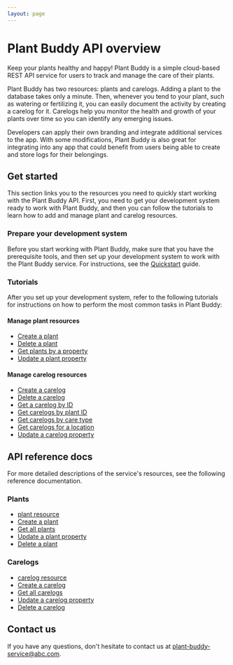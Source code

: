 ```yaml
---
layout: page
---
```


# Plant Buddy API overview

Keep your plants healthy and happy! Plant Buddy is a simple cloud-based REST API service for users to track and manage the care of their plants.

Plant Buddy has two resources: plants and carelogs. Adding a plant to the database takes only a minute. Then, whenever you tend to your plant, such as watering or fertilizing it, you can easily document the activity by creating a carelog for it. Carelogs help you monitor the health and growth of your plants over time so you can identify any emerging issues.

Developers can apply their own branding and integrate additional services to the app. With some modifications, Plant Buddy is also great for integrating into any app that could benefit from users being able to create and store logs for their belongings.

## Get started

This section links you to the resources you need to quickly start working with the Plant Buddy API. First, you need to get your development system ready to work with Plant Buddy, and then you can follow the tutorials to learn how to add and manage plant and carelog resources.

### Prepare your development system

Before you start working with Plant Buddy, make sure that you have the prerequisite tools, and then set up your development system to work with the Plant Buddy service. For instructions, see the [Quickstart](quickstart.md) guide.

### Tutorials

After you set up your development system, refer to the following tutorials for instructions on how to perform the most common tasks in Plant Buddy:

#### Manage plant resources

* [Create a plant](tutorials/create-a-plant.md)
* [Delete a plant](tutorials/delete-a-plant.md)
* [Get plants by a property](tutorials/get-plants-by-property.md)
* [Update a plant property](tutorials/update-plant-property.md)

#### Manage carelog resources

* [Create a carelog](tutorials/create-a-carelog.md)
* [Delete a carelog](tutorials/delete-a-carelog.md)
* [Get a carelog by ID](tutorials/get-carelog-by-id.md)
* [Get carelogs by plant ID](tutorials/get-carelogs-by-plant-id.md)
* [Get carelogs by care type](tutorials/get-carelogs-by-title.md)
* [Get carelogs for a location](tutorials/get-carelogs-for-location.md)
* [Update a carelog property](tutorials/update-carelog-property.md)

## API reference docs

For more detailed descriptions of the service's resources, see the following reference documentation.

### Plants

* [plant resource](api/plant.md)
* [Create a plant](api/plants-create-plant.md)
* [Get all plants](api/plants-get-all-plants.md)
* [Update a plant property](api/plants-update-plant-property.md)
* [Delete a plant](api/plants-delete-plant.md)

### Carelogs

* [carelog resource](api/carelog.md)
* [Create a carelog](api/carelogs-create-carelog.md)
* [Get all carelogs](api/carelogs-get-all-carelogs.md)
* [Update a carelog property](api/carelogs-update-carelog-property.md)
* [Delete a carelog](api/carelogs-delete-carelog.md)


## Contact us

If you have any questions, don't hesitate to contact us at [plant-buddy-service\@abc.com](mailto:#@#.com?subject=Test).
